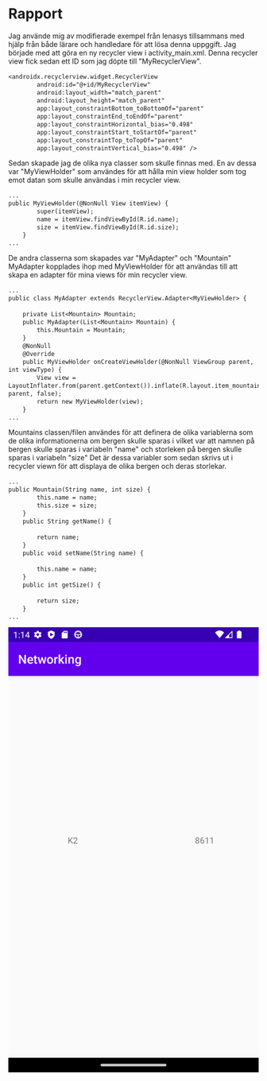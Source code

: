 
# Rapport
Jag använde mig av modifierade exempel från lenasys tillsammans med hjälp från både lärare och handledare
för att lösa denna uppggift. Jag började med att göra en ny recycler view i activity_main.xml. Denna recycler view fick sedan ett
ID som jag döpte till "MyRecyclerView". 
```
<androidx.recyclerview.widget.RecyclerView
        android:id="@+id/MyRecyclerView"
        android:layout_width="match_parent"
        android:layout_height="match_parent"
        app:layout_constraintBottom_toBottomOf="parent"
        app:layout_constraintEnd_toEndOf="parent"
        app:layout_constraintHorizontal_bias="0.498"
        app:layout_constraintStart_toStartOf="parent"
        app:layout_constraintTop_toTopOf="parent"
        app:layout_constraintVertical_bias="0.498" />
```
Sedan skapade jag de olika nya classer som skulle finnas med. 
En av dessa var "MyViewHolder" som användes för att hålla min view holder som tog emot datan som skulle
användas i min recycler view.
```
...
public MyViewHolder(@NonNull View itemView) {
        super(itemView);
        name = itemView.findViewById(R.id.name);
        size = itemView.findViewById(R.id.size);
    }
...
```
De andra classerna som skapades var "MyAdapter" och "Mountain"
MyAdapter kopplades ihop med MyViewHolder för att användas till att skapa en adapter för mina views 
för min recycler view.
```
...
public class MyAdapter extends RecyclerView.Adapter<MyViewHolder> {

    private List<Mountain> Mountain;
    public MyAdapter(List<Mountain> Mountain) {
        this.Mountain = Mountain;
    }
    @NonNull
    @Override
    public MyViewHolder onCreateViewHolder(@NonNull ViewGroup parent, int viewType) {
        View view = LayoutInflater.from(parent.getContext()).inflate(R.layout.item_mountain, parent, false);
        return new MyViewHolder(view);
    }
...
```
Mountains classen/filen användes för att definera de olika variablerna som de olika informationerna
om bergen skulle sparas i vilket var att namnen på bergen skulle sparas i variabeln "name"
och storleken på bergen skulle sparas i variabeln "size" Det är dessa variabler som sedan skrivs ut
i recycler viewn för att displaya de olika bergen och deras storlekar. 
```
...
public Mountain(String name, int size) {
        this.name = name;
        this.size = size;
    }
    public String getName() {

        return name;
    }
    public void setName(String name) {

        this.name = name;
    }
    public int getSize() {

        return size;
    }
...
```






![img.png](img.png)